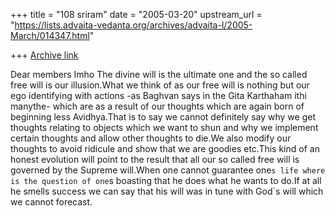 +++
title = "108 sriram"
date = "2005-03-20"
upstream_url = "https://lists.advaita-vedanta.org/archives/advaita-l/2005-March/014347.html"

+++
[Archive link](https://lists.advaita-vedanta.org/archives/advaita-l/2005-March/014347.html)

Dear members
Imho The divine will is the ultimate one and the so called free will is our illusion.What we think of as our free will is nothing but our ego identifying with actions -as Baghvan says in the Gita Karthaham ithi manythe- which are as a result of our thoughts which are again born of beginning less Avidhya.That is to say we cannot definitely say why we get thoughts relating to objects which we want to shun and why we implement certain thoughts and allow other thoughts to die.We also modify our thoughts to avoid ridicule and show that we are goodies etc.This kind of an honest evolution will point to the result that all our so called free will is governed by the Supreme will.When one cannot guarantee one`s life where is the question of one`s boasting that he does what he wants to do.If at all he smells success we can say that his will was in tune with God`s will which we cannot forecast.

